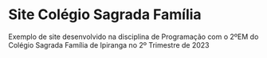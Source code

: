 # Site Colégio Sagrada Família
Exemplo de site desenvolvido na disciplina de Programação com o 2ºEM do Colégio Sagrada Família de Ipiranga no 2º Trimestre de 2023
